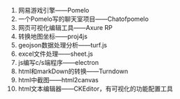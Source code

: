 1. 网易游戏引擎——Pomelo
2. 一个Pomelo写的聊天室项目——Chatofpomelo
3. 网页可视化编辑工具——Axure RP
4. 转换地图坐标——proj4js
5. geojson数据处理分析——turf.js
6. excel文件处理——sheet.js
7. js编写c/s端程序——electron
8. html和markDown的转换——Turndown
9. html中截图——html2canvas
10. html文本编辑器——CKEditor，有可视化的功能配置工具
